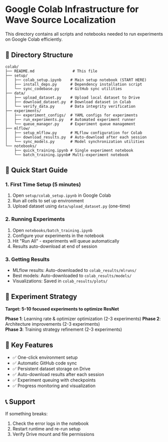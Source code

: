 # Google Colab Infrastructure for Wave Source Localization

This directory contains all scripts and notebooks needed to run experiments on Google Colab efficiently.

## 📁 Directory Structure

```
colab/
├── README.md                 # This file
├── setup/
│   ├── colab_setup.ipynb    # Main setup notebook (START HERE)
│   ├── install_deps.py      # Dependency installation script
│   └── sync_codebase.py     # GitHub sync utilities
├── data/
│   ├── upload_dataset.py    # Upload local dataset to Drive
│   ├── download_dataset.py  # Download dataset in Colab
│   └── verify_data.py       # Data integrity verification
├── experiments/
│   ├── experiment_configs/  # YAML configs for experiments
│   ├── run_experiments.py   # Automated experiment runner
│   └── queue_manager.py     # Experiment queue management
├── mlflow/
│   ├── setup_mlflow.py      # MLflow configuration for Colab
│   ├── download_results.py  # Auto-download after each session
│   └── sync_models.py       # Model synchronization utilities
└── notebooks/
    ├── quick_training.ipynb # Single experiment notebook
    └── batch_training.ipynb# Multi-experiment notebook
```

## 🚀 Quick Start Guide

### 1. **First Time Setup (5 minutes)**
1. Open `setup/colab_setup.ipynb` in Google Colab
2. Run all cells to set up environment
3. Upload dataset using `data/upload_dataset.py` (one-time)

### 2. **Running Experiments**
1. Open `notebooks/batch_training.ipynb`
2. Configure your experiments in the notebook
3. Hit "Run All" - experiments will queue automatically
4. Results auto-download at end of session

### 3. **Getting Results**
- MLflow results: Auto-downloaded to `colab_results/mlruns/`
- Best models: Auto-downloaded to `colab_results/models/`
- Visualizations: Saved in `colab_results/plots/`

## 🎯 Experiment Strategy

**Target: 5-10 focused experiments to optimize ResNet**

**Phase 1**: Learning rate & optimizer optimization (2-3 experiments)
**Phase 2**: Architecture improvements (2-3 experiments)  
**Phase 3**: Training strategy refinement (2-3 experiments)

## 🔧 Key Features

- ✅ One-click environment setup
- ✅ Automatic GitHub code sync
- ✅ Persistent dataset storage on Drive
- ✅ Auto-download results after each session
- ✅ Experiment queuing with checkpoints
- ✅ Progress monitoring and visualization

## 📞 Support

If something breaks:
1. Check the error logs in the notebook
2. Restart runtime and re-run setup
3. Verify Drive mount and file permissions 